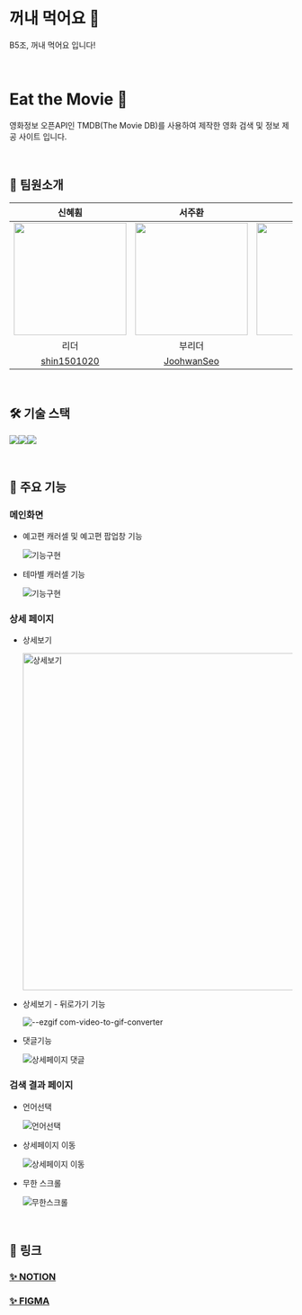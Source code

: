 # 꺼내 먹어요 🍎
B5조, 꺼내 먹어요 입니다!

<br />

# Eat the Movie 🎥
영화정보 오픈API인 TMDB(The Movie DB)를 사용하여 제작한 영화 검색 및 정보 제공 사이트 입니다.

<br />

## 👥 팀원소개

| 신혜훤 | 서주환 | 염경원 | 김형빈 | 신자영 |
| :---: | :---: | :---: | :---: | :---: |
| <img src="https://avatars.githubusercontent.com/shin1501020" width="200"> | <img src="https://avatars.githubusercontent.com/JoohwanSeo" width="200"> | <img src="https://avatars.githubusercontent.com/YCDM03" width="200"> | <img src="https://avatars.githubusercontent.com/hb9901" width="200"> | <img src="https://avatars.githubusercontent.com/tpring" width="200"> |
| 리더 | 부리더 | 팀원 | 팀원 | 팀원 |
| [shin1501020](https://github.com/shin1501020) | [JoohwanSeo](https://github.com/JoohwanSeo) | [YCDM03](https://github.com/YCDM03) | [hb9901](https://github.com/hb9901)|  [tpring](https://github.com/tpring) |    



<br />

## 🛠️ 기술 스택
<img src="https://img.shields.io/badge/HTML5-E34F26?style=for-the-badge&logo=HTML5&logoColor=white"><img src="https://img.shields.io/badge/CSS3-1572B6?style=for-the-badge&logo=CSS3&logoColor=white"><img src="https://img.shields.io/badge/Javascript-F7DF1E?style=for-the-badge&logo=Javascript&logoColor=white">

<br />

## 📝 주요 기능

### 메인화면
 
* 예고편 캐러셀 및 예고편 팝업창 기능

  ![기능구현](https://github.com/B05-group-project/EatTheMovie/assets/104831702/cd06b01f-c83b-457d-8894-68e869cf1edb)

* 테마별 캐러셀 기능
  
  ![기능구현](https://github.com/B05-group-project/EatTheMovie/assets/144031936/01d20618-c0bd-49b2-9566-45d065e8833b)

### 상세 페이지

* 상세보기

  <img width="600" alt="상세보기" src="https://github.com/B05-group-project/EatTheMovie/assets/72782380/7627618e-a72f-4ecd-8ff1-a719a2b5b3e7">

* 상세보기 - 뒤로가기 기능

  ![--ezgif com-video-to-gif-converter](https://github.com/B05-group-project/EatTheMovie/assets/72782380/f1fa52de-b9b2-4111-9272-b464a5a3a941)

* 댓글기능

  ![상세페이지 댓글](https://github.com/B05-group-project/EatTheMovie/assets/164147591/c97edbc7-556e-4464-bdca-bab7fc26c19f)

### 검색 결과 페이지

* 언어선택
  
  ![언어선택](https://github.com/B05-group-project/EatTheMovie/assets/50387658/c941814e-2056-4c34-950e-bf6ed6a67a46)

* 상세페이지 이동

  ![상세페이지 이동](https://github.com/B05-group-project/EatTheMovie/assets/50387658/f8046891-9d1f-46ca-909c-ea1b88fc04ab)

* 무한 스크롤
  
  ![무한스크롤](https://github.com/B05-group-project/EatTheMovie/assets/50387658/2cfd80cd-0131-4207-98ab-d3d216e6dbc5)

<br />

## 🔗 링크
### [✨ NOTION](https://teamsparta.notion.site/B-05-1cddea8d779149269e215f7d715abe46)
### [✨ FIGMA](https://www.figma.com/file/hYZbrWyf0l9aXULKD0AJIx?embed_host=notion&kind=file&mode=design&node-id=0-1&t=ri8AzOkHKC5KwFMk-0&type=design&viewer=1)

<br />
